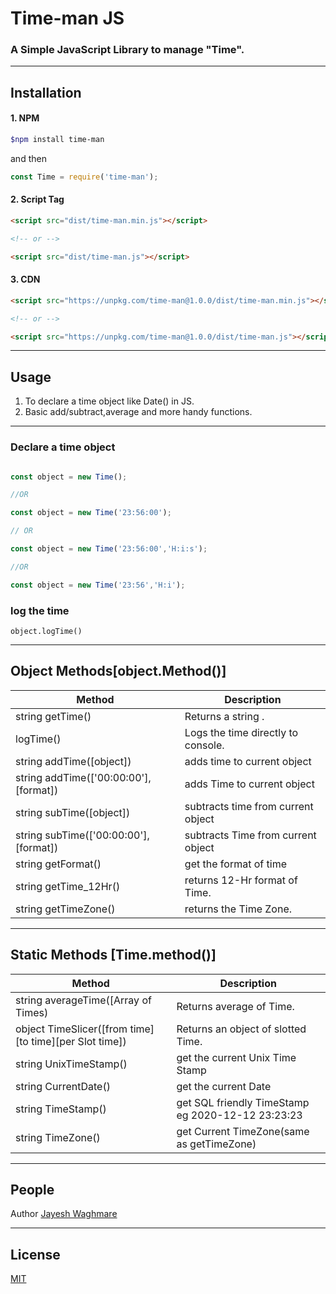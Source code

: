 # Time-man JS
### A Simple JavaScript Library to manage "Time".

----
## Installation
#### 1. NPM

```bash
$npm install time-man
```
and then

```js
const Time = require('time-man');
```

#### 2. Script Tag

```html
<script src="dist/time-man.min.js"></script>

<!-- or -->

<script src="dist/time-man.js"></script>

```

#### 3. CDN

```html
<script src="https://unpkg.com/time-man@1.0.0/dist/time-man.min.js"></script>

<!-- or -->

<script src="https://unpkg.com/time-man@1.0.0/dist/time-man.js"></script>

```


----
## Usage
1. To declare a time object like Date() in JS.
2. Basic add/subtract,average and more handy functions.

----
### Declare a time object

```js

const object = new Time();

//OR

const object = new Time('23:56:00');

// OR

const object = new Time('23:56:00','H:i:s');

//OR

const object = new Time('23:56','H:i');

```

### log the time


```object.logTime()```



----
## Object Methods[object.Method()]

Method | Description
------------ | -------------
string getTime() | Returns a string .
logTime() | Logs the time directly to console.
string addTime([object]) | adds time to current object
string addTime(['00:00:00'],[format])| adds Time to current object
string subTime([object]) | subtracts time from current object
string subTime(['00:00:00'],[format])| subtracts Time from current object
string getFormat() | get the format of time
string getTime_12Hr() | returns 12-Hr format of Time.
string getTimeZone() | returns the Time Zone.

----
## Static Methods [Time.method()]
Method | Description
------------ | -------------
string averageTime([Array of Times) | Returns average of Time.
object TimeSlicer([from time][to time][per Slot time]) | Returns an object of slotted Time.
string UnixTimeStamp() | get the current Unix Time Stamp
string CurrentDate() | get the current Date
string TimeStamp() | get SQL friendly TimeStamp eg 2020-12-12 23:23:23
string TimeZone() | get Current TimeZone(same as getTimeZone)



----
## People
Author [Jayesh Waghmare](https://github.com/jayesh-w)

----
## License
[MIT](LICENSE)
